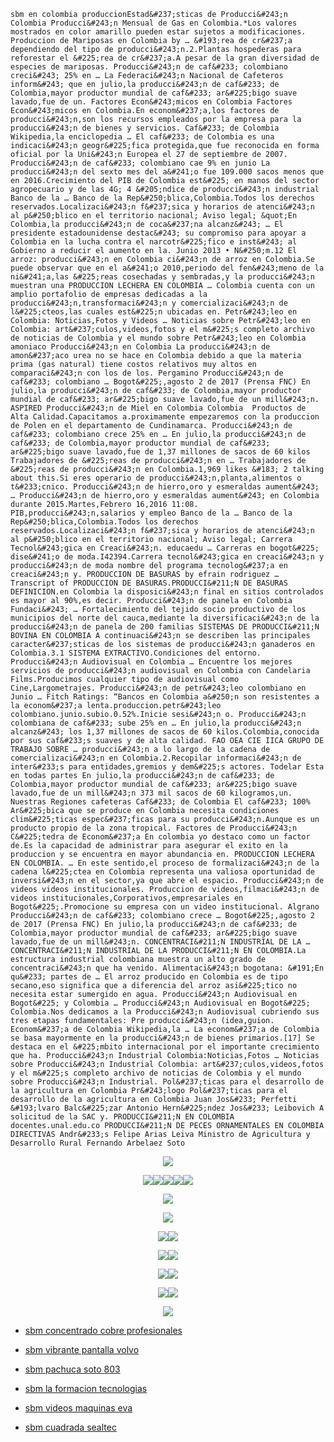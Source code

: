 
```
sbm en colombia produccionEstad&#237;sticas de Producci&#243;n Colombia Producci&#243;n Mensual de Gas en Colombia.*Los valores mostrados en color amarillo pueden estar sujetos a modificaciones. Produccion de Mariposas en Colombia by … &#193;rea de cr&#237;a dependiendo del tipo de producci&#243;n.2.Plantas hospederas para reforestar el &#225;rea de cr&#237;a.A pesar de la gran diversidad de especies de mariposas. Producci&#243;n de caf&#233; colombiano creci&#243; 25% en … La Federaci&#243;n Nacional de Cafeteros inform&#243; que en julio,la producci&#243;n de caf&#233; de Colombia,mayor productor mundial de caf&#233; ar&#225;bigo suave lavado,fue de un. Factores Econ&#243;micos en Colombia Factores Econ&#243;micos en Colombia.En econom&#237;a,los factores de producci&#243;n,son los recursos empleados por la empresa para la producci&#243;n de bienes y servicios. Caf&#233; de Colombia Wikipedia,la enciclopedia … El caf&#233; de Colombia es una indicaci&#243;n geogr&#225;fica protegida,que fue reconocida en forma oficial por la Uni&#243;n Europea el 27 de septiembre de 2007. Producci&#243;n de caf&#233; colombiano cae 9% en junio La producci&#243;n del sexto mes del a&#241;o fue 109.000 sacos menos que en 2016.Crecimiento del PIB de Colombia est&#225; en manos del sector agropecuario y de las 4G; 4 &#205;ndice de producci&#243;n industrial Banco de la … Banco de la Rep&#250;blica,Colombia.Todos los derechos reservados.Localizaci&#243;n f&#237;sica y horarios de atenci&#243;n al p&#250;blico en el territorio nacional; Aviso legal; &quot;En Colombia,la producci&#243;n de coca&#237;na alcanz&#243; … El presidente estadounidense destac&#243; su compromiso para apoyar a Colombia en la lucha contra el narcotr&#225;fico e inst&#243; al Gobierno a reducir el aumento en la. Junio 2013 • N&#250;m.12 El arroz: producci&#243;n en Colombia ci&#243;n de arroz en Colombia.Se puede observar que en el a&#241;o 2010,periodo del fen&#243;meno de la ni&#241;a,las &#225;reas cosechadas y sembradas,y la producci&#243;n muestran una PRODUCCION LECHERA EN COLOMBIA … Colombia cuenta con un amplio portafolio de empresas dedicadas a la producci&#243;n,transformaci&#243;n y comercializaci&#243;n de l&#225;cteos,las cuales est&#225;n ubicadas en. Petr&#243;leo en Colombia: Noticias,Fotos y Videos … Noticias sobre Petr&#243;leo en Colombia: art&#237;culos,videos,fotos y el m&#225;s completo archivo de noticias de Colombia y el mundo sobre Petr&#243;leo en Colombia amoniaco Producci&#243;n en Colombia La producci&#243;n de amon&#237;aco urea no se hace en Colombia debido a que la materia prima (gas natural) tiene costos relativos muy altos en comparaci&#243;n con los de los. Pergamino Producci&#243;n de caf&#233; colombiano … Bogot&#225;,agosto 2 de 2017 (Prensa FNC) En julio,la producci&#243;n de caf&#233; de Colombia,mayor productor mundial de caf&#233; ar&#225;bigo suave lavado,fue de un mill&#243;n. ASPIRED Producci&#243;n de Miel en Colombia Colombia ﻿ Productos de Alta Calidad.Capacitamos a.proximamente empezaremos con la produccion de Polen en el departamento de Cundinamarca. Producci&#243;n de caf&#233; colombiano crece 25% en … En julio,la producci&#243;n de caf&#233; de Colombia,mayor productor mundial de caf&#233; ar&#225;bigo suave lavado,fue de 1,37 millones de sacos de 60 kilos Trabajadores de &#225;reas de producci&#243;n en … Trabajadores de &#225;reas de producci&#243;n en Colombia.1,969 likes &#183; 2 talking about this.Si eres operario de producci&#243;n,planta,alimentos o t&#233;cnico. Producci&#243;n de hierro,oro y esmeraldas aument&#243; … Producci&#243;n de hierro,oro y esmeraldas aument&#243; en Colombia durante 2015.Martes,Febrero 16,2016 11:08. PIB,producci&#243;n,salarios y empleo Banco de la … Banco de la Rep&#250;blica,Colombia.Todos los derechos reservados.Localizaci&#243;n f&#237;sica y horarios de atenci&#243;n al p&#250;blico en el territorio nacional; Aviso legal; Carrera Tecnol&#243;gica en Creaci&#243;n. educaedu … Carreras en bogot&#225; dise&#241;o de moda.I42394.Carrera tecnol&#243;gica en creaci&#243;n y producci&#243;n de moda nombre del programa tecnolog&#237;a en creaci&#243;n y. PRODUCCION DE BASURAS by efrain rodriguez … Transcript of PRODUCCION DE BASURAS.PRODUCCI&#211;N DE BASURAS DEFINICION.en Colombia la disposici&#243;n final en sitios controlados es mayor al 90%,es decir. Producci&#243;n de panela en Colombia Fundaci&#243; … Fortalecimiento del tejido socio productivo de los municipios del norte del cauca,mediante la diversificaci&#243;n de la producci&#243;n de panela de 200 familias SISTEMAS DE PRODUCCI&#211;N BOVINA EN COLOMBIA A continuaci&#243;n se describen las principales caracter&#237;sticas de los sistemas de producci&#243;n ganaderos en Colombia.3.1 SISTEMA EXTRACTIVO.Condiciones del entorno. Producci&#243;n Audiovisual en Colombia … Encuentre los mejores servicios de producci&#243;n audiovisual en Colombia con Candelaria Films.Producimos cualquier tipo de audiovisual como Cine,Largometrajes. Producci&#243;n de petr&#243;leo colombiano en Junio … Fitch Ratings: “Bancos en Colombia a&#250;n son resistentes a la econom&#237;a lenta.produccion.petr&#243;leo colombiano.junio.subio.0.52%.Inicie sesi&#243;n o. Producci&#243;n colombiana de caf&#233; sube 25% en … En julio,la producci&#243;n alcanz&#243; los 1,37 millones de sacos de 60 kilos.Colombia,conocida por sus caf&#233;s suaves y de alta calidad. FAO OEA CIE IICA GRUPO DE TRABAJO SOBRE … producci&#243;n a lo largo de la cadena de comercializaci&#243;n en Colombia.2.Recopilar informaci&#243;n de inter&#233;s para entidades,gremios y dem&#225;s actores. Todelar Esta en todas partes En julio,la producci&#243;n de caf&#233; de Colombia,mayor productor mundial de caf&#233; ar&#225;bigo suave lavado,fue de un mill&#243;n 373 mil sacos de 60 kilogramos,un. Nuestras Regiones cafeteras Caf&#233; de Colombia El caf&#233; 100% Ar&#225;bica que se produce en Colombia necesita condiciones clim&#225;ticas espec&#237;ficas para su producci&#243;n.Aunque es un producto propio de la zona tropical. Factores de Producci&#243;n C&#225;tedra de Econom&#237;a En colombia yo destaco como un factor de.Es la capacidad de administrar para asegurar el exito en la produccion y se encuentra en mayor abundancia en. PRODUCCION LECHERA EN COLOMBIA. … En este sentido,el proceso de formalizaci&#243;n de la cadena l&#225;ctea en Colombia representa una valiosa oportunidad de inversi&#243;n en el sector,ya que abre el espacio. Producci&#243;n de videos videos institucionales. Produccion de videos,filmaci&#243;n de videos institucionales,Corporativos,empresariales en Bogot&#225;.Promocione su empresa con un video institucional. Algrano Producci&#243;n de caf&#233; colombiano crece … Bogot&#225;,agosto 2 de 2017 (Prensa FNC) En julio,la producci&#243;n de caf&#233; de Colombia,mayor productor mundial de caf&#233; ar&#225;bigo suave lavado,fue de un mill&#243;n. CONCENTRACI&#211;N INDUSTRIAL DE LA … CONCENTRACI&#211;N INDUSTRIAL DE LA PRODUCCI&#211;N EN COLOMBIA.La estructura industrial colombiana muestra un alto grado de concentraci&#243;n que ha venido. Alimentaci&#243;n bogotana: &#191;En qu&#233; partes de … El arroz producido en Colombia es de tipo secano,eso significa que a diferencia del arroz asi&#225;tico no necesita estar sumergido en agua. Producci&#243;n Audiovisual en Bogot&#225; y Colombia … Producci&#243;n Audiovisual en Bogot&#225; Colombia.Nos dedicamos a la Producci&#243;n Audiovisual cubriendo sus tres etapas fundamentales: Pre producci&#243;n (idea,guion. Econom&#237;a de Colombia Wikipedia,la … La econom&#237;a de Colombia se basa mayormente en la producci&#243;n de bienes primarios.[17] Se destaca en el &#225;mbito internacional por el importante crecimiento que ha. Producci&#243;n Industrial Colombia:Noticias,Fotos … Noticias sobre Producci&#243;n Industrial Colombia: art&#237;culos,videos,fotos y el m&#225;s completo archivo de noticias de Colombia y el mundo sobre Producci&#243;n Industrial. Pol&#237;ticas para el desarrollo de la agricultura en Colombia Pr&#243;logo Pol&#237;ticas para el desarrollo de la agricultura en Colombia Juan Jos&#233; Perfetti &#193;lvaro Balc&#225;zar Antonio Hern&#225;ndez Jos&#233; Leibovich A solicitud de la SAC y. PRODUCCI&#211;N EN COLOMBIA docentes.unal.edu.co PRODUCCI&#211;N DE PECES ORNAMENTALES EN COLOMBIA DIRECTIVAS Andr&#233;s Felipe Arias Leiva Ministro de Agricultura y Desarrollo Rural Fernando Arbelaez Soto 
```

<div align="center">

<a href="https://es-crusher.shibang-china.com/github&k=sbm+en+colombia+produccion"><img src="https://static.shibang-china.com/es/crusher/logo.jpg"></a>

<a href="https://es-crusher.shibang-china.com/github&k=sbm+en+colombia+produccion"><img src="https://static.shibang-china.com/es/crusher/index.jpg"></a><a href="https://es-crusher.shibang-china.com/material.htmlgithub&k=sbm+en+colombia+produccion"><img src="https://static.shibang-china.com/es/crusher/material.jpg"></a><a href="https://es-crusher.shibang-china.com/application.htmlgithub&k=sbm+en+colombia+produccion"><img src="https://static.shibang-china.com/es/crusher/application.jpg"></a><a href="https://es-crusher.shibang-china.com/aboutus.htmlgithub&k=sbm+en+colombia+produccion"><img src="https://static.shibang-china.com/es/crusher/aboutus.jpg"></a><a href="https://es-crusher.shibang-china.com/contact.htmlgithub&k=sbm+en+colombia+produccion"><img src="https://static.shibang-china.com/es/crusher/contact.jpg"></a>

<a href="https://es-crusher.shibang-china.com/github&k=sbm+en+colombia+produccion"><img src="https://static.shibang-china.com/es/crusher/banner.jpg"></a>

<a href="https://swt.shibang-china.com/github&k=sbm+en+colombia+produccion"><img src="https://static.shibang-china.com/es/crusher/text.jpg"></a>

<a href="https://swt.shibang-china.com/github&k=sbm+en+colombia+produccion"><img src="https://static.shibang-china.com/es/crusher/chat.jpg"></a><a href="https://es-crusher.shibang-china.com/contact.htmlgithub&k=sbm+en+colombia+produccion"><img src="https://static.shibang-china.com/es/crusher/message.jpg"></a>

<a href="https://es-crusher.shibang-china.com/products/pe.htmlgithub&k=sbm+en+colombia+produccion"><img src="https://static.shibang-china.com/es/crusher/pe.jpg"></a><a href="https://es-crusher.shibang-china.com/products/pf.htmlgithub&k=sbm+en+colombia+produccion"><img src="https://static.shibang-china.com/es/crusher/pf.jpg"></a>

<a href="https://es-crusher.shibang-china.com/products/hpt.htmlgithub&k=sbm+en+colombia+produccion"><img src="https://static.shibang-china.com/es/crusher/hpt.jpg"></a><a href="https://es-crusher.shibang-china.com/products/vsi.htmlgithub&k=sbm+en+colombia+produccion"><img src="https://static.shibang-china.com/es/crusher/vsi.jpg"></a>

<a href="https://es-crusher.shibang-china.com/products/klv.htmlgithub&k=sbm+en+colombia+produccion"><img src="https://static.shibang-china.com/es/crusher/klv.jpg"></a><a href="https://es-crusher.shibang-china.com/products/portable.htmlgithub&k=sbm+en+colombia+produccion"><img src="https://static.shibang-china.com/es/crusher/portable.jpg"></a>

<a href="https://swt.shibang-china.com/github&k=sbm+en+colombia+produccion"><img src="https://static.shibang-china.com/es/crusher/case.jpg"></a>

</div>


* [sbm concentrado cobre profesionales](sbm%20concentrado%20cobre%20profesionales.md)

* [sbm vibrante pantalla volvo](sbm%20vibrante%20pantalla%20volvo.md)

* [sbm pachuca soto 803](sbm%20pachuca%20soto%20803.md)

* [sbm la formacion tecnologias](sbm%20la%20formacion%20tecnologias.md)

* [sbm videos maquinas eva](sbm%20videos%20maquinas%20eva.md)

* [sbm cuadrada sealtec](sbm%20cuadrada%20sealtec.md)